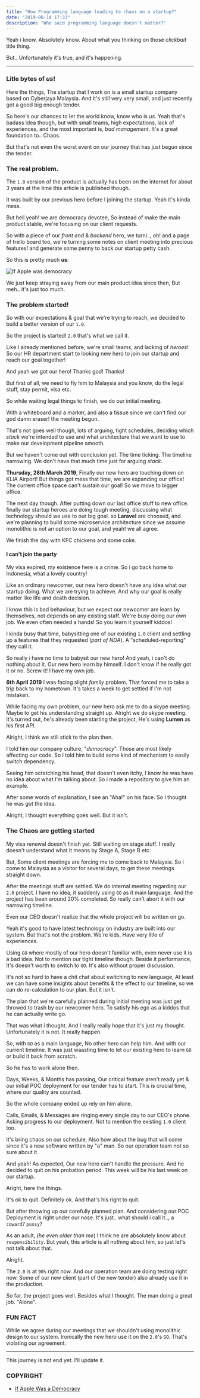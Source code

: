 ```yaml
---
title: "How Programming language leading to chaos on a startup?"
date: "2019-08-14 17:33"
description: "Who said programming language doesn't matter?"
---
```


Yeah i know. Absolutely know. About what you thinking on those _clickbait_ title thing.


But.. Unfortunately it's true, and it's happening.

---

### Litle bytes of _us_!

Here the things, The startup that I work on is a small startup company based on Cyberjaya Malaysia.
And it's still very very small, and just recently got a good big enough tender.

So here's our chances to let the world know, know who is _us_. Yeah that's badass idea though,
but with small teams, high expectations, lack of experiences, and the most important is, _bad management_. It's a great foundation to.. Chaos.

But that's not even the worst event on our journey that has just begun since the tender.

### The real problem.

The `1.0` version of the product is actually has been on the internet for about 3 years at the time this article is published though.

It was built by our previous hero before I joining the startup. Yeah it's kinda mess.

But hell yeah! we are democracy devotee, So instead of make the main product stable, we're focusing on our client requests.

So with a piece of our _front end_ & _backend_ hero, we turni.., oh! and a page of trello board too, we're turning some notes on client meeting into precious features!
and generate some penny to back our startup petty cash.

So this is pretty much **us**:

![If Apple was democracy](https://i.redd.it/r9906uyd68kx.png)

We just keep straying away from our main product idea since then, But meh.. it's just too much.


### The problem started!

So with our expectations & goal that we're trying to reach, we decided to build a better version of our `1.0`. 

So the project is started! `2.0` that's what we call it.

Like I already mentioned before, we're small teams, and lacking of _heroes_!
So our HR department start to looking new hero to join our startup and reach our goal together!

And yeah we got our hero! Thanks god! Thanks!

But first of all, we need to fly him to Malaysia and you know, do the legal stuff, stay permit, visa etc.

So while waiting legal things to finish, we do our initial meeting. 

With a whiteboard and a marker, and also a tissue since we can't find our god damn eraser! the meeting begun. 

That's not goes well though, lots of arguing, tight schedules, deciding which _stack_ we're intended to use and what architecture that we want to use to make our development pipeline smooth.

But we haven't come out with conclusion yet. The time ticking. The timeline narrowing.  We don't have that much time just for arguing _stack_.

**Thursday, 28th March 2019**, Finally our new hero are touching down on KLIA Airport! But things got mess that time,
we are expanding our office! The current office space can't sustain our goal! So we move to bigger office.

The next day though. After putting down our last office stuff to new office. finally our startup heroes are doing tough meeting, discussing what technology should we use to our big goal.
so **Laravel** are choosed, and we're planning to build some microservice architecture since we assume monolithic is not an option to our goal, and yeah! we all agree.

We finish the day with KFC chickens and some coke.


####  I can't join the party

My visa expired,  my existence here is a crime. So i go back home to Indonesia, what a lovely country!

Like an ordinary newcomer, our new hero doesn't have any idea what our startup doing. What we are trying to achieve. And why our goal is really matter like life and death decision.

I know this is bad behaviour, but we expect our newcomer are learn by themselves, not depends on any existing staff. We're busy doing our own job. We even often needed a hands! So you learn it yourself kiddos!

I kinda busy that time, babysitting one of our existing `1.0` client and settling up a features that they requested (_part of NDA_). A "scheduled-reporting" they call it.

So really i have no time to babysit our new hero! And yeah, i can't do nothing about it. Our new hero learn by himself. I don't know if he really got it or no. Screw it! I have my own job.

**6th April 2019** I was facing slight _family_ problem. That forced me to take a trip back to my hometown. It's takes a week to get settled if I'm not mistaken.

While facing my own problem, our new hero ask me to do a skype meeting. Maybe to get his understanding straight up. Alright we do skype meeting. It's turned out, he's already been starting the project, He's using **Lumen** as his first API.

Alright, I think we still stick to the plan then.

I told him our company culture, "_democracy_". Those are most likely affecting our code. So I told him to build some kind of mechanism to easily switch dependency.

Seeing him scratching his head, that doesn't even itchy, I know he was have no idea about what I'm talking about. So i made a repository to give him an example. 

After some words of explanation, I see an "Aha!" on his face. So I thought he was got the idea.

Alright, I thought everything goes well. But it isn't.

### The Chaos are getting started

My visa renewal doesn't finish yet. Still waiting on stage stuff. I really doesn't understand what it means by Stage A, Stage B etc.

But, Some client meetings are forcing me to come back to Malaysia. So i come to Malaysia as a visitor for several days, to get these meetings straight down. 

After the meetings stuff are settled. We do internal meeting regarding our `2.0` project. I have no idea, it suddenly using `GO` as it main language. And the project has been around 20% completed. So really can't abort it with our narrowing timeline.

Even our CEO doesn't realize that the whole project will be written on go.

Yeah it's good to have latest technology on industry are built into our system. But that's not the problem. We're kids, Have very litle of experiences.

Using `GO` where mostly of our hero doesn't familiar with, even never use it is a bad idea. Not to mention our tight timeline though. Beside it performance, 
It's doesn't worth to switch to `GO`. It's also without proper discussion.

It's not so hard to have a chit chat about switching to new language, At least we can have some insights about benefits & the effect to our timeline, so we can  do re-calculation to our plan. But it isn't. 

The plan that we're  carefully planned during initial meeting was just get throwed to trash by our newcomer hero. To satisfy his ego as a kiddos that he can actually write go. 

That was what i thought. And I really really hope that it's just my thought.
Unfortunately it is not. It really happen.

So, with `GO` as a main language, No other hero can help him. And with our current timeline. It was just waasting time to let our existing hero to learn `GO` or build it back from scratch.

So he has to work alone then.

Days, Weeks, & Months has passing, Our critical feature aren't ready yet &  our initial POC deployment for our tender has to start. This is crucial time, where our quality are counted.

So the whole company ended up rely on him alone.

Calls, Emails, & Messages are ringing every single day to our CEO's phone. Asking progress to our deployment. Not to mention the existing `1.0` client too.

It's bring chaos on our schedule, Also how about the bug that will come since it's a new software written by "a" man. So our operation team not so sure about it.

And yeah! As expected, Our new hero can't handle the pressure. And he decided to quit on his probation period.  This week will be his last week on our startup. 

Aright, here the things.

It's ok to quit. Definitely ok. And that's his right to quit.

But after throwing up our carefully planned plan. And considering our POC Deployment is right under our nose. It's just.. what should i call it.., a  `coward`? `pussy`?

As an adult, (_he even older than me_) I think he are absolutely know about `responsibility`. But yeah, this article is all nothing about him, so just let's not talk about that.

Alright.

The `2.0` is at `90%` right now. And our operation team are doing testing right now. Some of our new client (part of the new tender) also already use it in the production.

So far, the project goes well. Besides what I thought. The man doing a great job. "Alone".


### FUN FACT

While we agree during our meetings that we shouldn't using monolithic design to our system. Ironically the new hero use it on the `2.0`'s `GO`. That's violating our agreement.


---

This journey is not end yet. I'll update it.



### COPYRIGHT

- [If Apple Was a Democracy](./if-apple-was-democracy.png)

